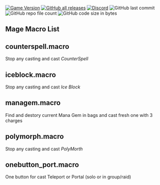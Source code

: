 [![Game Version](https://img.shields.io/badge/wow-2.5.2-blue.svg)](https://github.com/Pumpers-Inc)
[![GitHub all releases](https://img.shields.io/github/downloads/Pumpers-Inc/Macros/total?style=shi)](https://github.com/Pumpers-Inc/Macros/archive/refs/tags/v0.1-alpha.zip)
[![Discord](https://img.shields.io/discord/815419317725691924)](https://discord.gg/D6UyD46n2f)
![GitHub last commit](https://img.shields.io/github/last-commit/Pumpers-Inc/Macros)
![GitHub repo file count](https://img.shields.io/github/directory-file-count/Pumpers-Inc/Macros)
![GitHub code size in bytes](https://img.shields.io/github/languages/code-size/Pumpers-Inc/Macros)

## Mage Macro List

counterspell.macro
------------------
Stop any casting and cast *CounterSpell*

iceblock.macro
--------------
Stop any casting and cast *Ice Block*

managem.macro
-------------
Find and destory current Mana Gem in bags and cast fresh one with 3 charges


polymorph.macro
---------------
Stop any casting and cast *PolyMorth*

onebutton_port.macro
--------------------
One button for cast Teleport or Portal (solo or in group/raid) 

